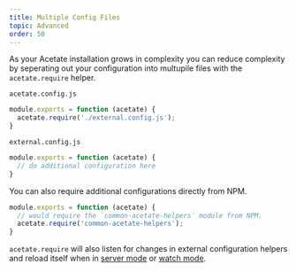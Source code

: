 ```yaml
---
title: Multiple Config Files
topic: Advanced
order: 50
---
```


As your Acetate installation grows in complexity you can reduce complexity by seperating out your configuration into multupile files with the `acetate.require` helper.

<code class="filename">acetate.config.js</code>

```js
module.exports = function (acetate) {
  acetate.require('./external.config.js');
}
```

<code class="filename">external.config.js</code>

```js
module.exports = function (acetate) {
  // do additional configuration here
}
```

You can also require additional configurations directly from NPM.

```js
module.exports = function (acetate) {
  // would require the `common-acetate-helpers` module from NPM.
  acetate.require('common-acetate-helpers');
}
```

`acetate.require` will also listen for changes in external configuration helpers and reload itself when in [server mode](../server/) or [watch mode](../watcher/).
